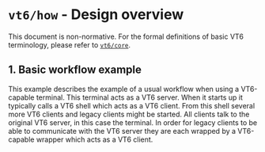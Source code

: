 # `vt6/how` - Design overview

This document is non-normative.
For the formal definitions of basic VT6 terminology, please refer to [`vt6/core`](../core/).

## 1. Basic workflow example

This example describes the example of a usual workflow when using a VT6-capable terminal.
This terminal acts as a VT6 server.
When it starts up it typically calls a VT6 shell which acts as a VT6 client.
From this shell several more VT6 clients and legacy clients might be started.
All clients talk to the original VT6 server, in this case the terminal.
In order for legacy clients to be able to communicate with the VT6 server they are each wrapped by a VT6-capable wrapper which acts as a VT6 client.
